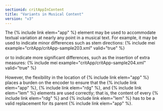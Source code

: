 ```yaml
---
sectionid: critAppInContent
title: "Variants in Musical Content"
version: "v3"
---
```


The {% include link elem="app" %} element may be used to accommodate textual variation at nearly any point in a musical text. For example, it may be used to indicate minor differences such as stem directions:
{% include mei example="critApp/critApp-sample203.xml" valid="true" %}
    
or to indicate more significant differences, such as the insertion of extra measures:
{% include mei example="critApp/critApp-sample204.xml" valid="true" %}
    
However, the flexibility in the location of {% include link elem="app" %} places a burden on the encoder to ensure that the {% include link elem="app" %}, {% include link elem="rdg" %}, and {% include link elem="lem" %} elements are used correctly; that is, the content of every {% include link elem="rdg" %} and {% include link elem="lem" %} has to be a valid replacement for its parent {% include link elem="app" %}.
